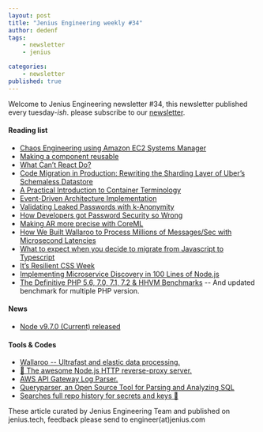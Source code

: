 ```yaml
---
layout: post
title: "Jenius Engineering weekly #34"
author: dedenf
tags:
    - newsletter
    - jenius

categories:
    - newsletter
published: true
---
```


Welcome to Jenius Engineering newsletter #34, this newsletter published every tuesday-*ish*. please subscribe to our [newsletter](http://jenius.tech/newsletter).

#### Reading list
- [Chaos Engineering using Amazon EC2 Systems Manager](https://hackernoon.com/chaos-engineering-using-amazon-ec2-systems-manager-5278e0bc8482?utm_source=jeniustech)
- [Making a component reusable](https://blog.yld.io/2018/02/19/reuse/?utm_source=jeniustech)
- [What Can’t React Do?](https://blog.algolia.com/what-cant-react-do/?utm_source=jeniustech)
- [Code Migration in Production: Rewriting the Sharding Layer of Uber’s Schemaless Datastore](https://eng.uber.com/schemaless-rewrite/?utm_source=jeniustech)
- [A Practical Introduction to Container Terminology](https://developers.redhat.com/blog/2018/02/22/container-terminology-practical-introduction/?utm_source=jeniustech)
- [Event-Driven Architecture Implementation](https://hackernoon.com/event-driven-architecture-implementation-140c51820845?utm_source=jeniustech)
- [Validating Leaked Passwords with k-Anonymity](https://blog.cloudflare.com/validating-leaked-passwords-with-k-anonymity/?utm_source=jeniustech)
- [How Developers got Password Security so Wrong](https://blog.cloudflare.com/how-developers-got-password-security-so-wrong/?utm_source=jeniustech)
- [Making AR more precise with CoreML](https://www.novoda.com/blog/arkit-coreml/?utm_source=jeniustech)
- [How We Built Wallaroo to Process Millions of Messages/Sec with Microsecond Latencies](https://blog.wallaroolabs.com/2018/02/how-we-built-wallaroo-to-process-millions-of-messages/sec-with-microsecond-latencies/?utm_source=jeniustech)
- [What to expect when you decide to migrate from Javascript to Typescript](https://advancedweb.hu/2018/02/27/21_first_impressions_typescript/?utm_source=jeniustech)
- [It’s Resilient CSS Week](https://hacks.mozilla.org/2018/02/its-resilient-css-week/?utm_source=jeniustech)
- [Implementing Microservice Discovery in 100 Lines of Node.js ](https://github.com/asyncanup/vasco/blob/33b878b3ae43f2c75197ea3e93afa0876ce990de/vasco-talk.pdf)
- [The Definitive PHP 5.6, 7.0, 7.1, 7.2 & HHVM Benchmarks](https://kinsta.com/blog/php-7-hhvm-benchmarks/?utm_source=jeniustech) -- And updated benchmark for multiple PHP version.

#### News
- [Node v9.7.0 (Current) released](https://nodejs.org/en/blog/release/v9.7.0/)


#### Tools & Codes
- [Wallaroo -- Ultrafast and elastic data processing.](https://github.com/wallaroolabs/wallaroo)
- [🚀 The awesome Node.js HTTP reverse-proxy server.](https://github.com/ethanent/coroute)
- [AWS API Gateway Log Parser.](https://github.com/sahilnarain/aws-api-gateway-log-parser)
- [Queryparser, an Open Source Tool for Parsing and Analyzing SQL](https://eng.uber.com/queryparser/)
- [Searches full repo history for secrets and keys 🔑](https://github.com/zricethezav/gitleaks)


These article curated by Jenius Engineering Team and published on jenius.tech, feedback please send to engineer(at)jenius.com 